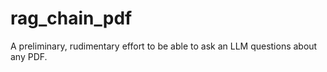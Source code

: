 # rag_chain_pdf
A preliminary, rudimentary effort to be able to ask an LLM questions about any PDF.
